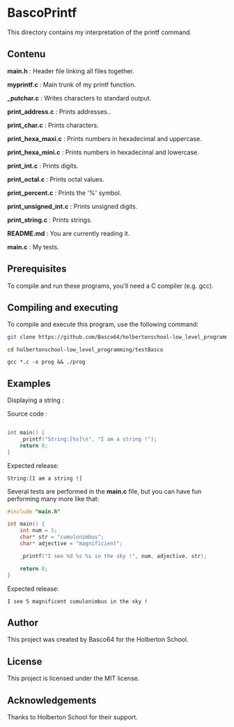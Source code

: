 # BascoPrintf

This directory contains my interpretation of the printf command.

## Contenu

**main.h** : Header file linking all files together.

**myprintf.c** : Main trunk of my printf function.

**_putchar.c** : Writes characters to standard output.

**print_address.c** : Prints addresses..

**print_char.c** : Prints characters.

**print_hexa_maxi.c** : Prints numbers in hexadecimal and uppercase.

**print_hexa_mini.c** : Prints numbers in hexadecimal and lowercase.

**print_int.c** : Prints digits.

**print_octal.c** : Prints octal values.

**print_percent.c** : Prints the '%' symbol.

**print_unsigned_int.c** : Prints unsigned digits.

**print_string.c** : Prints strings.

**README.md** : You are currently reading it.

**main.c** : My tests.

## Prerequisites

To compile and run these programs, you'll need a C compiler (e.g. gcc).

## Compiling and executing

To compile and execute this program, use the following command:
```bash
git clone https://github.com/Basco64/holbertonschool-low_level_programming.git
```
```
cd holbertonschool-low_level_programming/testBasco
```
```
gcc *.c -o prog && ./prog
```

## Examples

Displaying a string : 

Source code :
```c

int main() {
    _printf("String:[%s]\n", "I am a string !");
    return 0;
}
```

Expected release:

```
String:[I am a string !]
```

Several tests are performed in the **main.c** file, but you can have fun performing many more like that:

```c
#include "main.h"

int main() {
    int num = 5;
    char* str = "cumulonimbus";
    char* adjective = "magnificient";

    _printf("I see %d %s %s in the sky !", num, adjective, str);

    return 0;
}
```

Expected release:

```
I see 5 magnificent cumulonimbus in the sky !
```


## Author

This project was created by Basco64 for the Holberton School.


## License

This project is licensed under the MIT license.

## Acknowledgements
Thanks to Holberton School for their support.
